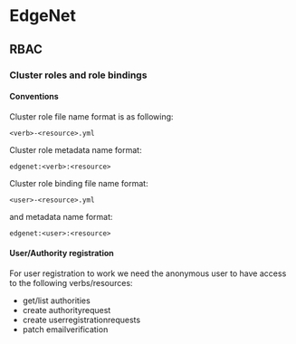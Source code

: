 # EdgeNet

## RBAC

### Cluster roles and role bindings

#### Conventions

Cluster role file name format is as following:
```
<verb>-<resource>.yml
```

Cluster role metadata name format:

```
edgenet:<verb>:<resource>
```

Cluster role binding file name format:

```
<user>-<resource>.yml
```

and metadata name format:
```
edgenet:<user>:<resource>
```

#### User/Authority registration
For user registration to work we need the anonymous user to have access to the following verbs/resources:

- get/list authorities
- create authorityrequest
- create userregistrationrequests
- patch emailverification

